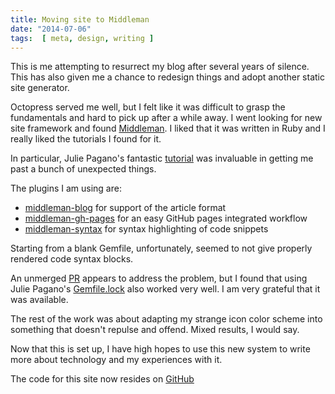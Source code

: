 ```yaml
---
title: Moving site to Middleman
date: "2014-07-06"
tags:  [ meta, design, writing ]
---
```


This is me attempting to resurrect my blog after several years of silence. This
has also given me a chance to redesign things and adopt another static site
generator.

Octopress served me well, but I felt like it was difficult to grasp the
fundamentals and hard to pick up after a while away. I went looking for new site
framework and found [Middleman](http://middlemanapp.com/). I liked that it was
written in Ruby and I really liked the tutorials I found for it.

In particular, Julie Pagano's fantastic
[tutorial](http://juliepagano.com/blog/2013/11/10/site-redesign-using-middleman/)
was invaluable in getting me past a bunch of unexpected things.

The plugins I am using are:

- [middleman-blog](https://github.com/middleman/middleman-blog) for support of
  the article format
- [middleman-gh-pages](https://github.com/neo/middleman-gh-pages) for an easy
  GitHub pages integrated workflow
- [middleman-syntax](https://github.com/middleman/middleman-blog) for syntax
  highlighting of code snippets

Starting from a blank Gemfile, unfortunately, seemed to not give properly
rendered code syntax blocks.

An unmerged [PR](https://github.com/middleman/middleman-syntax/pull/42) appears
to address the problem, but I found that using Julie Pagano's
[Gemfile.lock](https://github.com/juliepagano/juliepagano.com/blob/master/Gemfile.lock)
also worked very well. I am very grateful that it was available.

The rest of the work was about adapting my strange icon color scheme into
something that doesn't repulse and offend. Mixed results, I would say.

Now that this is set up, I have high hopes to use this new system to write more
about technology and my experiences with it.

The code for this site now resides on [GitHub](https://github.com/gregburek/gregburek.com)
